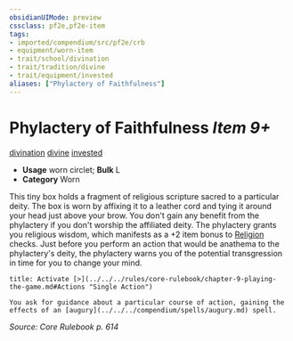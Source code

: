 ```yaml
---
obsidianUIMode: preview
cssclass: pf2e,pf2e-item
tags:
- imported/compendium/src/pf2e/crb
- equipment/worn-item
- trait/school/divination
- trait/tradition/divine
- trait/equipment/invested
aliases: ["Phylactery of Faithfulness"]
---
```

# Phylactery of Faithfulness *Item 9+*  
[divination](divination.md)  [divine](divine.md)  [invested](invested.md)  

- **Usage** worn circlet; **Bulk** L
- **Category** Worn

This tiny box holds a fragment of religious scripture sacred to a particular deity. The box is worn by affixing it to a leather cord and tying it around your head just above your brow. You don't gain any benefit from the phylactery if you don't worship the affiliated deity. The phylactery grants you religious wisdom, which manifests as a +2 item bonus to [Religion](../../skills.md#Religion) checks. Just before you perform an action that would be anathema to the phylactery's deity, the phylactery warns you of the potential transgression in time for you to change your mind.

```ad-embed-ability
title: Activate [>](../../../rules/core-rulebook/chapter-9-playing-the-game.md#Actions "Single Action")

You ask for guidance about a particular course of action, gaining the effects of an [augury](../../../compendium/spells/augury.md) spell.
```

*Source: Core Rulebook p. 614*
